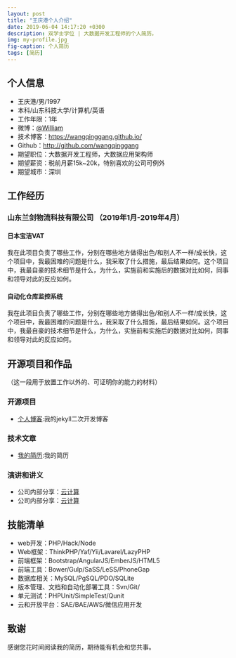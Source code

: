 ```yaml
---
layout: post
title: "王庆港个人介绍"
date: 2019-06-04 14:17:20 +0300
description: 双学士学位 | 大数据开发工程师的个人简历。 
img: my-profile.jpg
fig-caption: 个人简历
tags: [简历]
---
```


## 个人信息
- 王庆港/男/1997
- 本科/山东科技大学/计算机/英语 
- 工作年限：1年
- 微博：[@William](https://wangqinggang.github.io/)
- 技术博客：https://wangqinggang.github.io/
- Github：http://github.com/wangqinggang
- 期望职位：大数据开发工程师，大数据应用架构师
- 期望薪资：税前月薪15k~20k，特别喜欢的公司可例外
- 期望城市：深圳

## 工作经历
### 山东兰剑物流科技有限公司 （2019年1月-2019年4月）
#### 日本宝洁VAT
我在此项目负责了哪些工作，分别在哪些地方做得出色/和别人不一样/成长快，这个项目中，我最困难的问题是什么，我采取了什么措施，最后结果如何。这个项目中，我最自豪的技术细节是什么，为什么，实施前和实施后的数据对比如何，同事和领导对此的反应如何。
#### 自动化仓库监控系统
我在此项目负责了哪些工作，分别在哪些地方做得出色/和别人不一样/成长快，这个项目中，我最困难的问题是什么，我采取了什么措施，最后结果如何。这个项目中，我最自豪的技术细节是什么，为什么，实施前和实施后的数据对比如何，同事和领导对此的反应如何。
## 开源项目和作品
（这一段用于放置工作以外的、可证明你的能力的材料）
### 开源项目
- [个人博客](https://wangqinggang.github.io/):我的jekyll二次开发博客

### 技术文章
- [我的简历](https://wangqinggang.github.io/):我的简历

### 演讲和讲义
- 公司内部分享：[云计算](https://wangqinggang.github.io/)
- 公司内部分享：[云计算](https://wangqinggang.github.io/)

## 技能清单

- web开发：PHP/Hack/Node
- Web框架：ThinkPHP/Yaf/Yii/Lavarel/LazyPHP
- 前端框架：Bootstrap/AngularJS/EmberJS/HTML5
- 前端工具：Bower/Gulp/SaSS/LeSS/PhoneGap
- 数据库相关：MySQL/PgSQL/PDO/SQLite
- 版本管理、文档和自动化部署工具：Svn/Git/
- 单元测试：PHPUnit/SimpleTest/Qunit
- 云和开放平台：SAE/BAE/AWS/微信应用开发

## 致谢
感谢您花时间阅读我的简历，期待能有机会和您共事。 